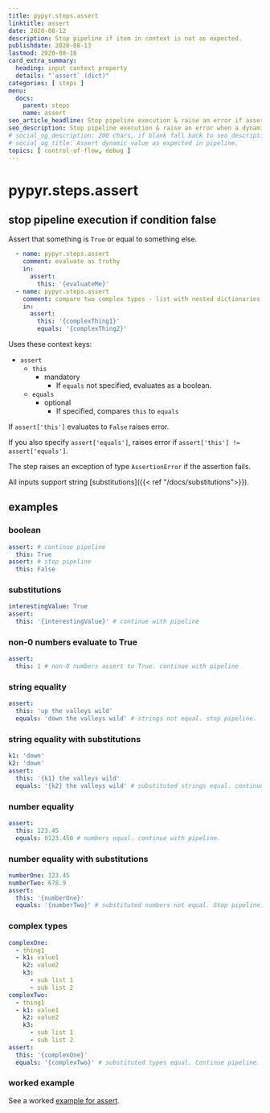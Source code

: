 ```yaml
---
title: pypyr.steps.assert
linktitle: assert
date: 2020-08-12
description: Stop pipeline if item in context is not as expected.
publishdate: 2020-08-13
lastmod: 2020-08-16
card_extra_summary:
  heading: input context property
  details: "`assert` (dict)"
categories: [ steps ]
menu:
  docs:
    parent: steps
    name: assert
seo_article_headline: Stop pipeline execution & raise an error if assert evaluates false.
seo_description: Stop pipeline execution & raise an error when a dynamic assert condition evaluates to False.
# social_og_description: 200 chars, if blank fall back to seo_description then description
# social_og_title: Assert dynamic value as expected in pipeline.
topics: [ control-of-flow, debug ]
---
```

# pypyr.steps.assert
## stop pipeline execution if condition false
Assert that something is `True` or equal to something else.

```yaml
  - name: pypyr.steps.assert
    comment: evaluate as truthy
    in:
      assert:
        this: '{evaluateMe}'
  - name: pypyr.steps.assert
    comment: compare two complex types - list with nested dictionaries.
    in:
      assert:
        this: '{complexThing1}'
        equals: '{complexThing2}'
```

Uses these context keys:

- `assert`
  - `this`
    - mandatory
      - If `equals` not specified, evaluates as a boolean.
  - `equals`
    - optional
      - If specified, compares `this` to `equals`

If `assert['this']` evaluates to `False` raises error.

If you also specify `assert['equals']`, raises error if `assert['this'] != assert['equals']`.

The step raises an exception of type `AssertionError` if the assertion fails.

All inputs support string [substitutions]({{< ref "/docs/substitutions">}}).

## examples
### boolean
```yaml
assert: # continue pipeline
  this: True
assert: # stop pipeline
  this: False
```

### substitutions

```yaml
interestingValue: True
assert:
  this: '{interestingValue}' # continue with pipeline
```

### non-0 numbers evaluate to True

```yaml
assert:
  this: 1 # non-0 numbers assert to True. continue with pipeline
```

### string equality

```yaml
assert:
  this: 'up the valleys wild'
  equals: 'down the valleys wild' # strings not equal. stop pipeline.
```

### string equality with substitutions

```yaml
k1: 'down'
k2: 'down'
assert:
  this: '{k1} the valleys wild'
  equals: '{k2} the valleys wild' # substituted strings equal. continue pipeline.
```

### number equality

```yaml
assert:
  this: 123.45
  equals: 0123.450 # numbers equal. continue with pipeline.
```

### number equality with substitutions

```yaml
numberOne: 123.45
numberTwo: 678.9
assert:
  this: '{numberOne}'
  equals: '{numberTwo}' # substituted numbers not equal. Stop pipeline.
```

### complex types

```yaml
complexOne:
  - thing1
  - k1: value1
    k2: value2
    k3:
      - sub list 1
      - sub list 2
complexTwo:
  - thing1
  - k1: value1
    k2: value2
    k3:
      - sub list 1
      - sub list 2
assert:
  this: '{complexOne}'
  equals: '{complexTwo}' # substituted types equal. Continue pipeline.
```

### worked example
See a worked [example for assert](https://github.com/pypyr/pypyr-example/tree/master/pipelines/assert.yaml).
